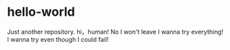 # hello-world
Just another repository.
hi，human!
No I won't leave I wanna try everything!
I wanna try even though I could fail!
